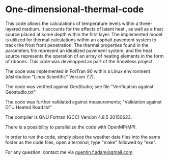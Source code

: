 # One-dimensional-thermal-code
This code allows the calculations of temperature levels within a three-layered medium. It accounts for the effects of latent heat , as well as a heat source placed at some depth within the first layer. The implemented model is utilized for thermal calculations within an asphalt pavement system to track the frost front penetration. The thermal properties found in the parameters file represent an idealized pavement system, and the heat source represents the operation of an array of heating elements in the form of ribbons. This code was developped as part of the Snowless project.

The code was implemented in ForTran 90 within a Linux environment (distribution "Linux Scientific" Version 7.7). 

The code was verified against GeoStudio; see file "Verification against Geostudio.txt"

The code was further validated against measurements; "Validation against DTU Heated Road.txt"

The compiler is GNU Fortran (GCC) Version 4.8.5 20150623.

There is a possibility to parallelize the code with OpenMP/MPI.

In order to run the code, simply place the weather data files into the same folder as the code files, open a terminal, type "make" followed by "exe".

For any question: contact me via quentin.f.adam@gmail.com
